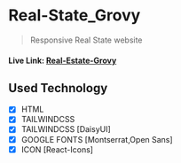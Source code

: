 # Real-State_Grovy

> Responsive Real State website

#### Live Link: [Real-Estate-Grovy](https://real-estate-grovy.vercel.app/)

## Used Technology

- [x] HTML
- [x] TAILWINDCSS
- [x] TAILWINDCSS [DaisyUI]
- [x] GOOGLE FONTS [Montserrat,Open Sans]
- [x] ICON [React-Icons]
